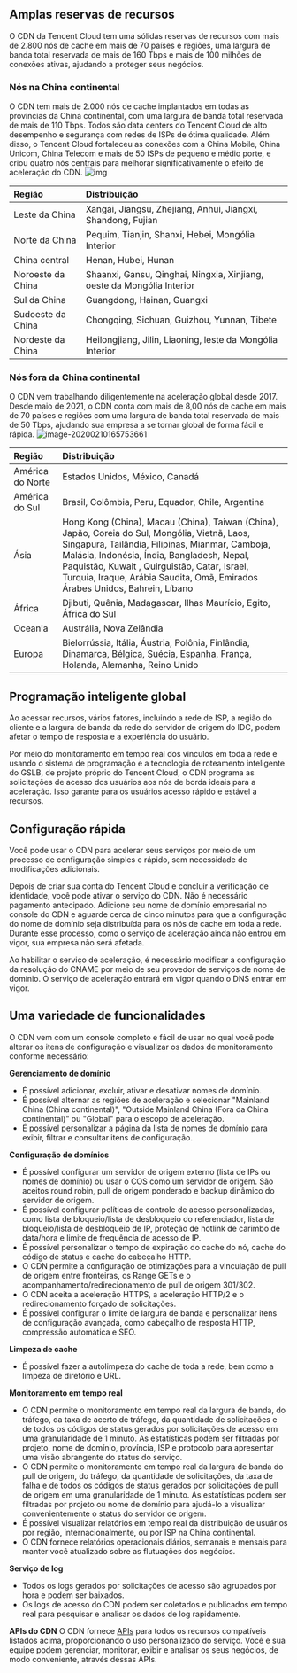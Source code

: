 ## Amplas reservas de recursos

O CDN da Tencent Cloud tem uma sólidas reservas de recursos com mais de 2.800 nós de cache em mais de 70 países e regiões, uma largura de banda total reservada de mais de 160 Tbps e mais de 100 milhões de conexões ativas, ajudando a proteger seus negócios.

### Nós na China continental

O CDN tem mais de 2.000 nós de cache implantados em todas as províncias da China continental, com uma largura de banda total reservada de mais de 110 Tbps. Todos são data centers do Tencent Cloud de alto desempenho e segurança com redes de ISPs de ótima qualidade. Além disso, o Tencent Cloud fortaleceu as conexões com a China Mobile, China Unicom, China Telecom e mais de 50 ISPs de pequeno e médio porte, e criou quatro nós centrais para melhorar significativamente o efeito de aceleração do CDN.
![img](https://main.qcloudimg.com/raw/c7af2903e117b831a68bbaaf13967181.png)

| Região | Distribuição |
| :--- | :----------------------------------------------------------- |
| Leste da China | Xangai, Jiangsu, Zhejiang, Anhui, Jiangxi, Shandong, Fujian       |
| Norte da China | Pequim, Tianjin, Shanxi, Hebei, Mongólia Interior             |
| China central | Henan, Hubei, Hunan                                       |
| Noroeste da China | Shaanxi, Gansu, Qinghai, Ningxia, Xinjiang, oeste da Mongólia Interior |
| Sul da China | Guangdong, Hainan, Guangxi                               |
| Sudoeste da China | Chongqing, Sichuan, Guizhou, Yunnan, Tibete                   |
| Nordeste da China | Heilongjiang, Jilin, Liaoning, leste da Mongólia Interior                   |

### Nós fora da China continental

O CDN vem trabalhando diligentemente na aceleração global desde 2017. Desde maio de 2021, o CDN conta com mais de 8,00 nós de cache em mais de 70 países e regiões com uma largura de banda total reservada de mais de 50 Tbps, ajudando sua empresa a se tornar global de forma fácil e rápida.
![image-20200210165753661](https://main.qcloudimg.com/raw/034a95d5f46fb8bf848c0a53dd265611.png)

| Região | Distribuição |
| :----- | :----------------------------------------------------------- |
| América do Norte | Estados Unidos, México, Canadá |
| América do Sul | Brasil, Colômbia, Peru, Equador, Chile, Argentina |
| Ásia | Hong Kong (China), Macau (China), Taiwan (China), Japão, Coreia do Sul, Mongólia, Vietnã, Laos, Singapura, Tailândia, Filipinas, Mianmar, Camboja, Malásia, Indonésia, Índia, Bangladesh, Nepal, Paquistão, Kuwait , Quirguistão, Catar, Israel, Turquia, Iraque, Arábia Saudita, Omã, Emirados Árabes Unidos, Bahrein, Líbano |
| África | Djibuti, Quênia, Madagascar, Ilhas Maurício, Egito, África do Sul |
| Oceania | Austrália, Nova Zelândia                                             |
| Europa | Bielorrússia, Itália, Áustria, Polônia, Finlândia, Dinamarca, Bélgica, Suécia, Espanha, França, Holanda, Alemanha, Reino Unido |

## Programação inteligente global

Ao acessar recursos, vários fatores, incluindo a rede de ISP, a região do cliente e a largura de banda da rede do servidor de origem do IDC, podem afetar o tempo de resposta e a experiência do usuário.

Por meio do monitoramento em tempo real dos vínculos em toda a rede e usando o sistema de programação e a tecnologia de roteamento inteligente do GSLB, de projeto próprio do Tencent Cloud, o CDN programa as solicitações de acesso dos usuários aos nós de borda ideais para a aceleração. Isso garante para os usuários acesso rápido e estável a recursos.

## Configuração rápida

Você pode usar o CDN para acelerar seus serviços por meio de um processo de configuração simples e rápido, sem necessidade de modificações adicionais.

Depois de criar sua conta do Tencent Cloud e concluir a verificação de identidade, você pode ativar o serviço do CDN. Não é necessário pagamento antecipado. Adicione seu nome de domínio empresarial no console do CDN e aguarde cerca de cinco minutos para que a configuração do nome de domínio seja distribuída para os nós de cache em toda a rede. Durante esse processo, como o serviço de aceleração ainda não entrou em vigor, sua empresa não será afetada.

Ao habilitar o serviço de aceleração, é necessário modificar a configuração da resolução do CNAME por meio de seu provedor de serviços de nome de domínio. O serviço de aceleração entrará em vigor quando o DNS entrar em vigor.

## Uma variedade de funcionalidades

O CDN vem com um console completo e fácil de usar no qual você pode alterar os itens de configuração e visualizar os dados de monitoramento conforme necessário:

**Gerenciamento de domínio**

- É possível adicionar, excluir, ativar e desativar nomes de domínio.
- É possível alternar as regiões de aceleração e selecionar "Mainland China (China continental)", "Outside Mainland China (Fora da China continental)" ou "Global" para o escopo de aceleração.
- É possível personalizar a página da lista de nomes de domínio para exibir, filtrar e consultar itens de configuração.

**Configuração de domínios**

- É possível configurar um servidor de origem externo (lista de IPs ou nomes de domínio) ou usar o COS como um servidor de origem. São aceitos round robin, pull de origem ponderado e backup dinâmico do servidor de origem.
- É possível configurar políticas de controle de acesso personalizadas, como lista de bloqueio/lista de desbloqueio do referenciador, lista de bloqueio/lista de desbloqueio de IP, proteção de hotlink de carimbo de data/hora e limite de frequência de acesso de IP.
- É possível personalizar o tempo de expiração do cache do nó, cache do código de status e cache do cabeçalho HTTP.
- O CDN permite a configuração de otimizações para a vinculação de pull de origem entre fronteiras, os Range GETs e o acompanhamento/redirecionamento de pull de origem 301/302.
- O CDN aceita a aceleração HTTPS, a aceleração HTTP/2 e o redirecionamento forçado de solicitações.
- É possível configurar o limite de largura de banda e personalizar itens de configuração avançada, como cabeçalho de resposta HTTP, compressão automática e SEO.

**Limpeza de cache**

- É possível fazer a autolimpeza do cache de toda a rede, bem como a limpeza de diretório e URL.

**Monitoramento em tempo real**

- O CDN permite o monitoramento em tempo real da largura de banda, do tráfego, da taxa de acerto de tráfego, da quantidade de solicitações e de todos os códigos de status gerados por solicitações de acesso em uma granularidade de 1 minuto. As estatísticas podem ser filtradas por projeto, nome de domínio, província, ISP e protocolo para apresentar uma visão abrangente do status do serviço.
- O CDN permite o monitoramento em tempo real da largura de banda do pull de origem, do tráfego, da quantidade de solicitações, da taxa de falha e de todos os códigos de status gerados por solicitações de pull de origem em uma granularidade de 1 minuto. As estatísticas podem ser filtradas por projeto ou nome de domínio para ajudá-lo a visualizar convenientemente o status do servidor de origem.
- É possível visualizar relatórios em tempo real da distribuição de usuários por região, internacionalmente, ou por ISP na China continental.
- O CDN fornece relatórios operacionais diários, semanais e mensais para manter você atualizado sobre as flutuações dos negócios.

**Serviço de log**

- Todos os logs gerados por solicitações de acesso são agrupados por hora e podem ser baixados.
- Os logs de acesso do CDN podem ser coletados e publicados em tempo real para pesquisar e analisar os dados de log rapidamente.

**APIs do CDN**
O CDN fornece [APIs](https://intl.cloud.tencent.com/document/product/228/31719) para todos os recursos compatíveis listados acima, proporcionando o uso personalizado do serviço. Você e sua equipe podem gerenciar, monitorar, exibir e analisar os seus negócios, de modo conveniente, através dessas APIs.
